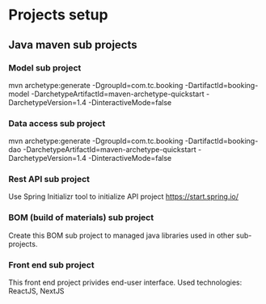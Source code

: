 # Projects setup

## Java maven sub projects

### Model sub project
mvn archetype:generate -DgroupId=com.tc.booking -DartifactId=booking-model -DarchetypeArtifactId=maven-archetype-quickstart -DarchetypeVersion=1.4 -DinteractiveMode=false

### Data access sub project
mvn archetype:generate -DgroupId=com.tc.booking -DartifactId=booking-dao -DarchetypeArtifactId=maven-archetype-quickstart -DarchetypeVersion=1.4 -DinteractiveMode=false

### Rest API sub project

Use Spring Initializr tool to initialize API project
https://start.spring.io/

### BOM (build of materials) sub project 

Create this BOM sub project to managed java libraries used in other sub-projects.

### Front end sub project

This front end project privides end-user interface.
Used technologies: ReactJS, NextJS

